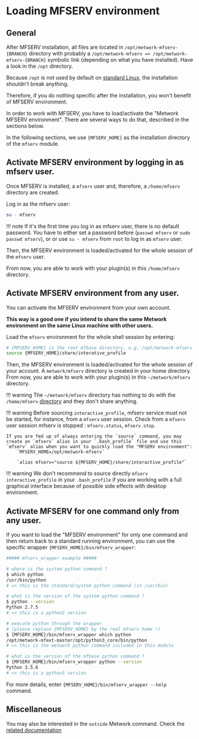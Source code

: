 # Loading MFSERV environment

## General

After MFSERV installation, all files are located in `/opt/metwork-mfserv-{BRANCH}` directory with probably a `/opt/metwork-mfserv => /opt/metwork-mfserv-{BRANCH}` symbolic link (depending on what you have installed). Have a look in the `/opt` directory.

Because `/opt` is not used by default on [standard Linux](https://en.wikipedia.org/wiki/Filesystem_Hierarchy_Standard), the installation shouldn't break anything.

Therefore, if you do nothing specific after the installation, you won't benefit
of MFSERV environment.

In order to work with MFSERV, you have to load/activate the "Metwork MFSERV environment". There are several ways to do that, described in the sections below.

In the following sections, we use `{MFSERV_HOME}` as the installation directory of the `mfserv` module.


## Activate MFSERV environment by logging in as mfserv user.

Once MFSERV is installed, a `mfserv` user and, therefore, a `/home/mfserv` directory are created.

Log in as the mfserv user:
```bash
su - mfserv
```

!!! note
	If it's the first time you log in as mfserv user, there is no default password. You have to either set a password before (`passwd mfserv` or `sudo passwd mfserv`), or or use `su - mfserv` from `root` to log in as `mfserv` user.

Then, the MFSERV environment is loaded/activated for the whole session of the `mfserv` user.

From now, you are able to work with your plugin(s) in this `/home/mfserv` directory.

## Activate MFSERV environment from any user.

You can activate the MFSERV environment from your own account.

**This way is a good one if you intend to share the same Metwork environment on the same Linux machine with other users.**

Load the `mfserv` environment for the whole shell session by entering:
```bash
# {MFSERV_HOME} is the root mfbase directory, e.g. /opt/metwork-mfserv
source {MFSERV_HOME}/share/interative_profile
```

Then, the MFSERV environment is loaded/activated for the whole session of your account. A `metwork/mfserv` directory is created in your home directory. From now, you are able to work with your plugin(s) in this `~/metwork/mfserv` directory.

!!! warning
	The `~/metwork/mfserv` directory has nothing to do with the `/home/mfserv` [directory](#2-activate-mfserv-environment-by-logging-in-as-mfserv-user) and they don't share anything.

!!! warning
	Before sourcing `interactive_profile`, mfserv service must not be started, for instance, from a `mfserv` user session. Check from a `mfserv` user session mfserv is stopped : `mfserv.status`, `mfserv.stop`.


	If you are fed up of always entering the `source` command, you may create an `mfserv` alias in your `.bash_profile` file and use this `mfserv` alias when you want to quickly load the "MFSERV environment":
        `MFSERV_HOME=/opt/metwork-mfserv`

        `alias mfserv="source ${MFSERV_HOME}/share/interactive_profile"`

!!! warning
	We don't recommend to source directly `mfserv interactive_profile` in your `.bash_profile` if you are working with a full graphical interface because of possible side effects with desktop environment.


## Activate MFSERV for one command only from any user.

If you want to load the "MFSERV environment" for only one command and then return back to a standard running environment, you can use the specific wrapper `{MFSERV_HOME}/bin/mfserv_wrapper`:
```bash
##### mfserv_wrapper example #####

# where is the system python command ?
$ which python
/usr/bin/python
# => this is the standard/system python command (in /usr/bin)

# what is the version of the system python command ?
$ python --version
Python 2.7.5
# => this is a python2 version

# execute python through the wrapper
# (please replace {MFSERV_HOME} by the real mfserv home !)
$ {MFSERV_HOME}/bin/mfserv_wrapper which python
/opt/metwork-mfext-master/opt/python3_core/bin/python
# => this is the metwork python command included in this module

# what is the version of the mfbase python command ?
$ {MFSERV_HOME}/bin/mfserv_wrapper python --version
Python 3.5.6
# => this is a python3 version
```

For more details, enter `{MFSERV_HOME}/bin/mfserv_wrapper --help` command.

## Miscellaneous

You may also be interested in the `outside` Metwork command. Check the [related documentation](../../../mfdata/950-old_docs/mfdata_miscellaneous/#9-the-outside-metwork-command)



